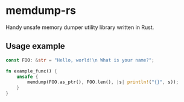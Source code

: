 <!--
SPDX-FileCopyrightText: 2023 perillamint

SPDX-License-Identifier: CC0-1.0
-->

# memdump-rs
Handy unsafe memory dumper utility library written in Rust.

## Usage example
```rust
const FOO: &str = "Hello, world!\n What is your name?";

fn example_func() {
    unsafe {
        memdump(FOO.as_ptr(), FOO.len(), |s| println!("{}", s));
    }
}
```
